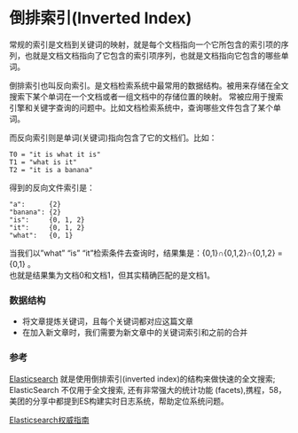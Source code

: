 # 倒排索引(Inverted Index)


常规的索引是文档到关键词的映射，就是每个文档指向一个它所包含的索引项的序列，也就是文档文档指向了它包含的索引项序列，也就是文档指向它包含的哪些单词。

倒排索引也叫反向索引。是文档检索系统中最常用的数据结构。被用来存储在全文搜索下某个单词在一个文档或者一组文档中的存储位置的映射。
常被应用于搜索引擎和关键字查询的问题中。比如文档检索系统中，查询哪些文件包含了某个单词。

而反向索引则是单词(关键词)指向包含了它的文档们。比如：

```
T0 = "it is what it is"
T1 = "what is it"
T2 = "it is a banana"
```

得到的反向文件索引是：

```
"a":      {2}
"banana": {2}
"is":     {0, 1, 2}
"it":     {0, 1, 2}
"what":   {0, 1}
```

当我们以”what” “is” “it”检索条件去查询时，结果集是：{0,1}∩{0,1,2}∩{0,1,2} = {0,1} 。  
也就是结果集为文档0和文档1，但其实精确匹配的是文档1。


### 数据结构

- 将文章提炼关键词，且每个关键词都对应这篇文章
- 在加入新文章时，我们需要为新文章中的关键词索引和之前的合并



### 参考

[Elasticsearch](https://github.com/elastic/elasticsearch) 就是使用倒排索引(inverted index)的结构来做快速的全文搜索; ElasticSearch 不仅用于全文搜索, 还有非常强大的统计功能 (facets),携程，58，美团的分享中都提到ES构建实时日志系统，帮助定位系统问题。


[Elasticsearch权威指南](http://es.xiaoleilu.com/index.html)


